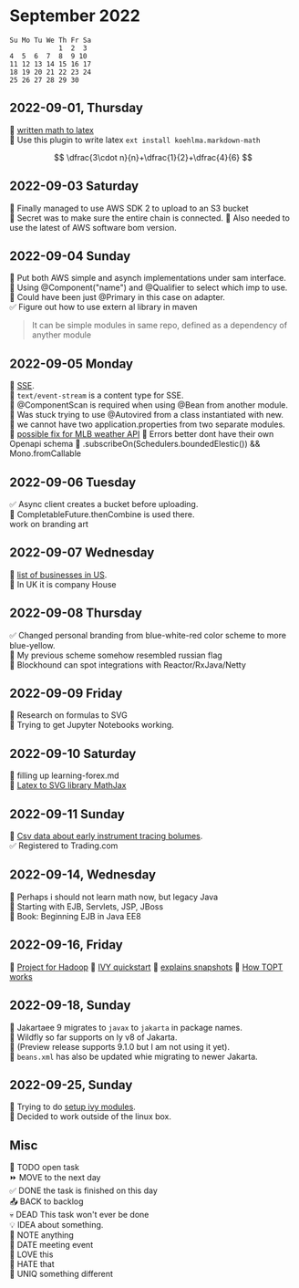 September 2022
==============

    Su Mo Tu We Th Fr Sa  
                1  2  3  
    4  5  6  7  8  9 10  
    11 12 13 14 15 16 17  
    18 19 20 21 22 23 24  
    25 26 27 28 29 30     

2022-09-01, Thursday
--------------------

📌 [written math to latex](https://webdemo.myscript.com/views/math)  
📌 Use this plugin to write latex `ext install koehlma.markdown-math`

$$
\dfrac{3\cdot n}{n}+\dfrac{1}{2}+\dfrac{4}{6}
$$

2022-09-03 Saturday
-------------------

📌 Finally managed to use AWS SDK 2 to upload to an S3 bucket  
📌 Secret was to make sure the entire chain is connected. 
📌 Also needed to use the latest of AWS software bom version. 

2022-09-04 Sunday
-----------------

📌 Put both AWS simple and asynch implementations under sam interface.  
📌 Using @Component("name") and @Qualifier to select which imp to use.  
📌 Could have been just @Primary in this case on adapter.  
✅ Figure out how to use extern al library in maven  
> It can be simple modules in same repo, defined as a dependency of anyther module

2022-09-05 Monday
-----------------

📌 [SSE](https://ably.com/topic/server-sent-events).  
📌 `text/event-stream` is a content type for SSE.  
📌 @ComponentScan is required when using @Bean from another module.  
🙁 Was stuck trying to use @Autovired from a class instantiated with new.  
📌 we cannot have two application.properties from two separate modules.  
📌 [possible fix for MLB weather API](https://stackoverflow.com/questions/67203771/openapi-maven-plugin-for-java-generating-inconsistent-classes)
📌 Errors better dont have their own Openapi schema
📌 .subscribeOn(Schedulers.boundedElestic()) && Mono.fromCallable

2022-09-06 Tuesday
------------------

✅ Async client creates a bucket before uploading.  
📌 CompletableFuture.thenCombine is used there.  
work on branding art

2022-09-07 Wednesday
--------------------

📌 [list of businesses in US](https://opendata.stackexchange.com/questions/1582/free-database-or-api-of-all-north-american-businesses).  
📌 In UK it is company House

2022-09-08 Thursday
-------------------

✅ Changed personal branding from blue-white-red color scheme to more blue-yellow.  
📌 My previous scheme somehow resembled russian flag  
📌 Blockhound can spot integrations with Reactor/RxJava/Netty  

2022-09-09 Friday
-----------------

📌 Research on formulas to SVG  
🙁 Trying to get Jupyter Notebooks working.  

2022-09-10 Saturday
-------------------

📌 filling up learning-forex.md  
📌 [Latex to SVG library MathJax](https://viereck.ch/latex-to-svg/)  

2022-09-11 Sunday
-----------------

📌 [Csv data about early instrument tracing bolumes](https://www.bis.org/statistics/rpfx19.htm?m=2677).  
✅ Registered to Trading.com  


2022-09-14, Wednesday
---------------------

📌 Perhaps i should not learn math now, but legacy Java  
📌 Starting with EJB, Servlets, JSP, JBoss  
📌 Book: Beginning EJB in Java EE8

2022-09-16, Friday
------------------

📌 [Project for Hadoop](https://iwillgetthatjobatgoogle.tumblr.com/post/38379079304/effective-string-inversion-naive-approach-vs)
📌 [IVY quickstart](https://www.tutorialspoint.com/apache_ivy/apache_ivy_quick_guide.htm)
📌 [explains snapshots](https://stackoverflow.com/questions/38483757/apache-ivy-and-local-maven-repo-how-to-handle-snapshots-built-with-maven-3)
📌 [How TOPT works](https://www.protectimus.com/blog/totp-algorithm-explained/)

2022-09-18, Sunday
------------------

📌 Jakartaee 9 migrates to `javax` to `jakarta` in package names.  
📌 Wildfly so far supports on ly v8 of Jakarta.  
📌 (Preview release supports 9.1.0 but I am not using it yet).  
📌 `beans.xml` has also be updated whie migrating to newer Jakarta.  

2022-09-25, Sunday
------------------

📌 Trying to do [setup ivy modules](https://ant.apache.org/ivy/history/2.3.0/tutorial/multiproject.html).  
📌 Decided to work outside of the linux box.  


Misc
----

🔲 TODO open task  
⏩ MOVE to the next day  
✅ DONE the task is finished on this day  
📤 BACK to backlog  
💀 DEAD This task won't ever be done  
💡 IDEA about something.  
📌 NOTE anything  
📅 DATE meeting event  
🙂 LOVE this  
🙁 HATE that  
🦄 UNIQ something different  

